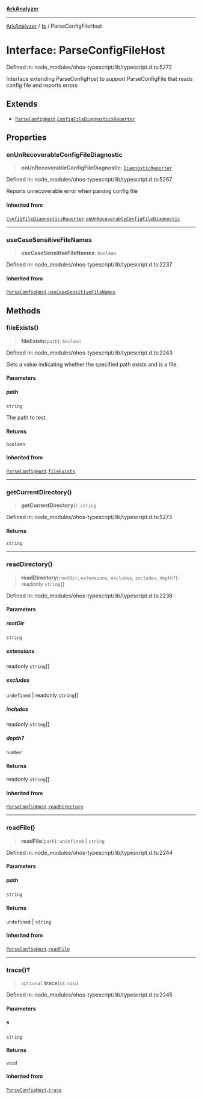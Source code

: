 [**ArkAnalyzer**](../../../../README.md)

***

[ArkAnalyzer](../../../../globals.md) / [ts](../README.md) / ParseConfigFileHost

# Interface: ParseConfigFileHost

Defined in: node\_modules/ohos-typescript/lib/typescript.d.ts:5272

Interface extending ParseConfigHost to support ParseConfigFile that reads config file and reports errors

## Extends

- [`ParseConfigHost`](ParseConfigHost.md).[`ConfigFileDiagnosticsReporter`](ConfigFileDiagnosticsReporter.md)

## Properties

### onUnRecoverableConfigFileDiagnostic

> **onUnRecoverableConfigFileDiagnostic**: [`DiagnosticReporter`](../type-aliases/DiagnosticReporter.md)

Defined in: node\_modules/ohos-typescript/lib/typescript.d.ts:5267

Reports unrecoverable error when parsing config file

#### Inherited from

[`ConfigFileDiagnosticsReporter`](ConfigFileDiagnosticsReporter.md).[`onUnRecoverableConfigFileDiagnostic`](ConfigFileDiagnosticsReporter.md#onunrecoverableconfigfilediagnostic)

***

### useCaseSensitiveFileNames

> **useCaseSensitiveFileNames**: `boolean`

Defined in: node\_modules/ohos-typescript/lib/typescript.d.ts:2237

#### Inherited from

[`ParseConfigHost`](ParseConfigHost.md).[`useCaseSensitiveFileNames`](ParseConfigHost.md#usecasesensitivefilenames)

## Methods

### fileExists()

> **fileExists**(`path`): `boolean`

Defined in: node\_modules/ohos-typescript/lib/typescript.d.ts:2243

Gets a value indicating whether the specified path exists and is a file.

#### Parameters

##### path

`string`

The path to test.

#### Returns

`boolean`

#### Inherited from

[`ParseConfigHost`](ParseConfigHost.md).[`fileExists`](ParseConfigHost.md#fileexists)

***

### getCurrentDirectory()

> **getCurrentDirectory**(): `string`

Defined in: node\_modules/ohos-typescript/lib/typescript.d.ts:5273

#### Returns

`string`

***

### readDirectory()

> **readDirectory**(`rootDir`, `extensions`, `excludes`, `includes`, `depth?`): readonly `string`[]

Defined in: node\_modules/ohos-typescript/lib/typescript.d.ts:2238

#### Parameters

##### rootDir

`string`

##### extensions

readonly `string`[]

##### excludes

`undefined` | readonly `string`[]

##### includes

readonly `string`[]

##### depth?

`number`

#### Returns

readonly `string`[]

#### Inherited from

[`ParseConfigHost`](ParseConfigHost.md).[`readDirectory`](ParseConfigHost.md#readdirectory)

***

### readFile()

> **readFile**(`path`): `undefined` \| `string`

Defined in: node\_modules/ohos-typescript/lib/typescript.d.ts:2244

#### Parameters

##### path

`string`

#### Returns

`undefined` \| `string`

#### Inherited from

[`ParseConfigHost`](ParseConfigHost.md).[`readFile`](ParseConfigHost.md#readfile)

***

### trace()?

> `optional` **trace**(`s`): `void`

Defined in: node\_modules/ohos-typescript/lib/typescript.d.ts:2245

#### Parameters

##### s

`string`

#### Returns

`void`

#### Inherited from

[`ParseConfigHost`](ParseConfigHost.md).[`trace`](ParseConfigHost.md#trace)
